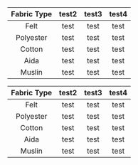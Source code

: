 |Fabric Type|test2|test3|test4|
|:---:|:---:|:---:|:---:|
|Felt |test |test |test |
|Polyester|test |test |test |
|Cotton|test |test |test |
|Aida|test |test |test |
|Muslin|test |test |test |

|Fabric Type|test2|test3|test4|
|:---:|:---:|:---:|:---:|
|Felt |test |test |test |
|Polyester|test |test |test |
|Cotton|test |test |test |
|Aida|test |test |test |
|Muslin|test |test |test |

